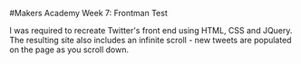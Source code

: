 #Makers Academy Week 7: Frontman Test

I was required to recreate Twitter's front end using HTML, CSS and JQuery. The resulting site also includes an infinite scroll - new tweets are populated on the page as you scroll down.

